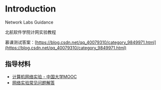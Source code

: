 # Introduction

Network Labs Guidance

北航软件学院计网实验教程

慕课测试答案：[https://blog.csdn.net/qq_40079310/category_9849971.html](https://blog.csdn.net/qq_40079310/category_9849971.html)

## 指导材料

- [计算机网络实验 - 中国大学MOOC](https://www.icourse163.org/course/BUAA-1002744004)
- [网络实验常见问题解答](https://docs.qq.com/doc/DVXJTdkV1UFJFcWZz)
